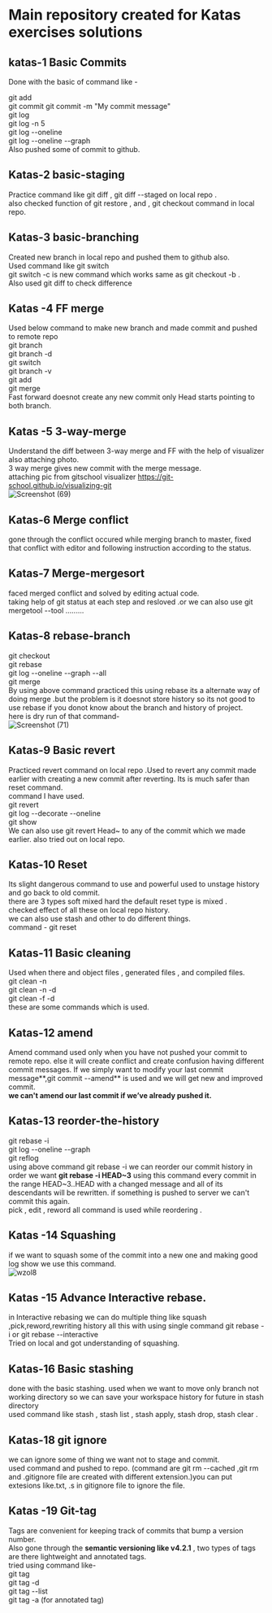 # Main repository created for Katas exercises solutions
## katas-1 Basic Commits 
Done with the basic of command like -

git add</br>git commit
git commit -m "My commit message"</br>
git log </br>
git log -n 5</br>
git log --oneline</br>
git log --oneline --graph</br>
Also pushed some of commit to github.</br>
## Katas-2 basic-staging 
Practice command like git diff , git diff --staged on local repo .
</br>
also checked function of git restore , and , git checkout <file> command in local repo.</br>
## Katas-3 basic-branching 
Created new branch in local repo and pushed them to github also.</br>
Used command like git switch </br>
git switch -c is new command which works same as git checkout -b .</br>
Also used git diff <branch1> <branch2> to check difference
## Katas -4 FF merge
  Used below command to make new branch and made commit and pushed to remote  repo </br>
git branch <branch-name></br>
git branch -d <branch-name></br>
git switch</br>
git branch -v</br>
git add </br>
git merge <branch></br>
Fast forward doesnot create any new commit only Head starts pointing to both branch.</br> 

## Katas -5 3-way-merge
Understand the diff between 3-way merge and FF with the help of visualizer also attaching photo.</br>
3 way merge gives new commit with the merge message.</br>
attaching pic from gitschool visualizer https://git-school.github.io/visualizing-git </br>
![Screenshot (69)](https://user-images.githubusercontent.com/79358859/152655964-f5f22905-6b63-4e52-8973-76bc4ec0c3b9.png)

## Katas-6 Merge conflict
gone through the conflict occured while merging branch to master, fixed that conflict with editor and following instruction according to the status.
## Katas-7 Merge-mergesort
faced merged conflict and solved by editing actual code.</br>
taking help of git status at each step and resloved .or we can also use git mergetool --tool .........
## Katas-8 rebase-branch 
git checkout <branch-name></br>
git rebase <branch-name></br>
git log --oneline --graph --all</br>
git merge <branch-name></br>
By using above command practiced this using rebase its a alternate way of doing merge .but the problem is it doesnot store history so its not good to use rebase if you donot know about the branch and history of project.</br>
here is dry run of that command-</br>
![Screenshot (71)](https://user-images.githubusercontent.com/79358859/152656085-dbe14910-e730-4200-b677-ec3cc9137c0d.png)


## Katas-9 Basic revert
Practiced revert command on local repo .Used to revert any commit made earlier with creating a new commit after reverting. Its is much safer than reset command.  </br>
command I have used.</br>
git revert <ref></br>
git log --decorate --oneline</br>
git show <ref></br>
We can also use git revert Head~ to any of the commit which we made earlier. also tried out on local repo.

## Katas-10 Reset
Its slight dangerous command to use and powerful used to unstage history and go back to old commit.</br>
there are 3 types soft mixed hard the default reset type is mixed .</br>
checked effect of all these on local repo history.</br>
we can also use stash and other to do different things.</br>
command - git reset <commit>
## Katas-11 Basic cleaning
  Used when there and object files , generated files , and compiled files.</br>
git clean -n</br>
git clean -n -d</br>
git clean -f -d</br> these are some commands which is used.
## Katas-12 amend
Amend command used only when you have not pushed your commit to remote repo. else it will create conflict and create confusion having different commit messages.
If we simply want to modify your last commit message**,git commit --amend** is used and we will get new and improved commit.</br>
**we can't amend our last commit if we’ve already pushed it.**
## Katas-13 reorder-the-history 
git rebase -i <after-this-commit></br>
git log --oneline --graph</br>
git reflog </br>
using above command git rebase -i we can reorder our commit history in order we want **git rebase -i HEAD~3** using this command every commit in the range HEAD~3..HEAD with a changed message and all of its descendants will be rewritten. if something is pushed to server we can't commit this again.</br>
pick , edit , reword all command is used while reordering .

## Katas -14 Squashing
if we want to squash some of the commit into a new one and making good log show we use this command.</br>
![wzol8](https://user-images.githubusercontent.com/79358859/152656946-3f3a73bc-c051-4503-8afe-e77d906ba14e.gif)

## Katas -15 Advance Interactive rebase.
in Interactive rebasing we can do multiple thing like squash ,pick,reword,rewriting history all this with using single command git rebase -i or git rebase --interactive
</br>
Tried on local and got understanding of squashing.

## Katas-16  Basic stashing
done with the basic stashing. used when we want to move only branch not working directory so we can save your workspace history for future in stash directory</br>
used command like stash , stash list , stash apply, stash drop, stash clear .
## Katas-18  git ignore
we can ignore some of thing we want not to stage and commit. </br>
used command and pushed to repo. (command are git rm --cached ,git rm and .gitignore file are created with different extension.)you can put extesions like.txt, .s in gitignore file to ignore the file.
## Katas -19 Git-tag
Tags are convenient for keeping track of commits that bump a version number.</br>
Also gone through the **semantic versioning like v4.2.1** , two types of tags are there lightweight and annotated tags.</br>
tried using command like-</br>
git tag </br>
git tag -d <tag></br>
git tag --list <pattern></br>
git tag -a (for annotated tag)


